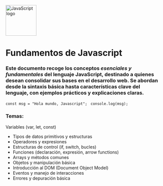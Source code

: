 <img src="https://upload.wikimedia.org/wikipedia/commons/thumb/6/6a/JavaScript-logo.png/960px-JavaScript-logo.png" alt="JavaScript logo" width="100">

# Fundamentos de Javascript

### Este documento recoge los conceptos *esenciales y fundamentales* del lenguaje JavaScript, destinado a quienes desean consolidar sus bases en el desarrollo web. Se abordan desde la sintaxis básica hasta características clave del lenguaje, con ejemplos prácticos y explicaciones claras.
`const msg = "Hola mundo, Javascript"; `
`console.log(msg);`

### Temas:
Variables (var, let, const)
- Tipos de datos primitivos y estructuras
- Operadores y expresiones
- Estructuras de control (if, switch, bucles)
- Funciones (declaración, expresión, arrow functions)
- Arrays y métodos comunes
- Objetos y manipulación básica
- Introducción al DOM (Document Object Model)
- Eventos y manejo de interacciones
- Errores y depuración básica
